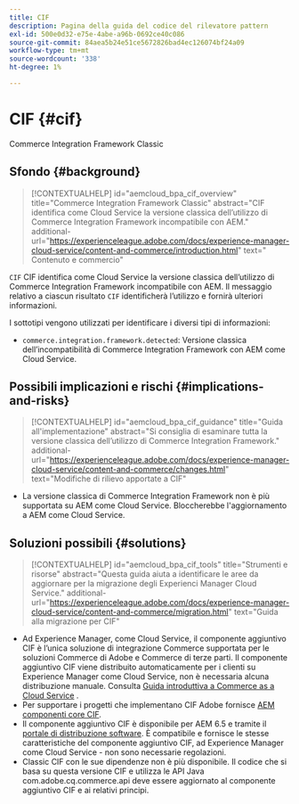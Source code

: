 ```yaml
---
title: CIF
description: Pagina della guida del codice del rilevatore pattern
exl-id: 500e0d32-e75e-4abe-a96b-0692ce40c086
source-git-commit: 84aea5b24e51ce5672826bad4ec126074bf24a09
workflow-type: tm+mt
source-wordcount: '338'
ht-degree: 1%

---
```


# CIF {#cif}

Commerce Integration Framework Classic

## Sfondo {#background}

>[!CONTEXTUALHELP]
>id="aemcloud_bpa_cif_overview"
>title="Commerce Integration Framework Classic"
>abstract="CIF identifica come Cloud Service la versione classica dell’utilizzo di Commerce Integration Framework incompatibile con AEM."
>additional-url="https://experienceleague.adobe.com/docs/experience-manager-cloud-service/content-and-commerce/introduction.html" text=" Contenuto e commercio"

`CIF` CIF identifica come Cloud Service la versione classica dell’utilizzo di Commerce Integration Framework incompatibile con AEM. Il messaggio relativo a ciascun risultato `CIF` identificherà l’utilizzo e fornirà ulteriori informazioni.

I sottotipi vengono utilizzati per identificare i diversi tipi di informazioni:

* `commerce.integration.framework.detected`: Versione classica dell’incompatibilità di Commerce Integration Framework con AEM come Cloud Service.


## Possibili implicazioni e rischi {#implications-and-risks}

>[!CONTEXTUALHELP]
>id="aemcloud_bpa_cif_guidance"
>title="Guida all&#39;implementazione"
>abstract="Si consiglia di esaminare tutta la versione classica dell’utilizzo di Commerce Integration Framework."
>additional-url="https://experienceleague.adobe.com/docs/experience-manager-cloud-service/content-and-commerce/changes.html" text="Modifiche di rilievo apportate a CIF"

* La versione classica di Commerce Integration Framework non è più supportata su AEM come Cloud Service. Bloccherebbe l&#39;aggiornamento a AEM come Cloud Service.

## Soluzioni possibili {#solutions}

>[!CONTEXTUALHELP]
>id="aemcloud_bpa_cif_tools"
>title="Strumenti e risorse"
>abstract="Questa guida aiuta a identificare le aree da aggiornare per la migrazione degli Experienci Manager Cloud Service."
>additional-url="https://experienceleague.adobe.com/docs/experience-manager-cloud-service/content-and-commerce/migration.html" text="Guida alla migrazione per CIF"

* Ad Experience Manager, come Cloud Service, il componente aggiuntivo CIF è l’unica soluzione di integrazione Commerce supportata per le soluzioni Commerce di Adobe e Commerce di terze parti. Il componente aggiuntivo CIF viene distribuito automaticamente per i clienti su Experience Manager come Cloud Service, non è necessaria alcuna distribuzione manuale. Consulta [Guida introduttiva a Commerce as a Cloud Service](https://experienceleague.adobe.com/docs/experience-manager-cloud-service/content-and-commerce/storefront/getting-started.html) .
* Per supportare i progetti che implementano CIF Adobe fornisce [AEM componenti core CIF](https://github.com/adobe/aem-core-cif-components).
* Il componente aggiuntivo CIF è disponibile per AEM 6.5 e tramite il [portale di distribuzione software](https://experience.adobe.com/#/downloads/content/software-distribution/en/aem.html). È compatibile e fornisce le stesse caratteristiche del componente aggiuntivo CIF, ad Experience Manager come Cloud Service - non sono necessarie regolazioni.
* Classic CIF con le sue dipendenze non è più disponibile. Il codice che si basa su questa versione CIF e utilizza le API Java com.adobe.cq.commerce.api deve essere aggiornato al componente aggiuntivo CIF e ai relativi principi.
